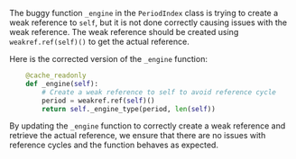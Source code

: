 The buggy function `_engine` in the `PeriodIndex` class is trying to create a weak reference to `self`, but it is not done correctly causing issues with the weak reference. The weak reference should be created using `weakref.ref(self)()` to get the actual reference.

Here is the corrected version of the `_engine` function:

```python
    @cache_readonly
    def _engine(self):
        # Create a weak reference to self to avoid reference cycle
        period = weakref.ref(self)()
        return self._engine_type(period, len(self))
```

By updating the `_engine` function to correctly create a weak reference and retrieve the actual reference, we ensure that there are no issues with reference cycles and the function behaves as expected.
